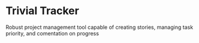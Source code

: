 # Trivial Tracker

Robust project management tool capable of creating stories, managing task priority, and comentation on progress
